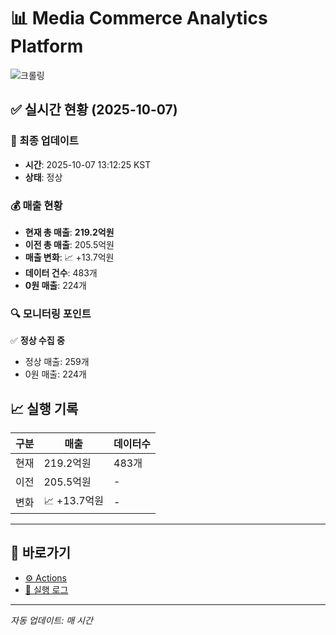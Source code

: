 # 📊 Media Commerce Analytics Platform

![크롤링](https://img.shields.io/badge/크롤링-정상-green)

## ✅ 실시간 현황 (2025-10-07)

### 📍 최종 업데이트
- **시간**: 2025-10-07 13:12:25 KST
- **상태**: 정상

### 💰 매출 현황
- **현재 총 매출**: **219.2억원**
- **이전 총 매출**: 205.5억원
- **매출 변화**: 📈 +13.7억원
- **데이터 건수**: 483개
- **0원 매출**: 224개

### 🔍 모니터링 포인트

✅ **정상 수집 중**
- 정상 매출: 259개
- 0원 매출: 224개


## 📈 실행 기록

| 구분 | 매출 | 데이터수 |
|------|------|----------|
| 현재 | 219.2억원 | 483개 |
| 이전 | 205.5억원 | - |
| 변화 | 📈 +13.7억원 | - |

---

## 🔗 바로가기

- [⚙️ Actions](../../actions)
- [📝 실행 로그](../../actions/workflows/daily_scraping.yml)

---

*자동 업데이트: 매 시간*
